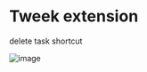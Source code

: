# Tweek extension 
delete task shortcut

![image](https://github.com/brandonporcel/tweek-extension/assets/66080281/ecbdf87f-da80-4ffa-a8de-ab7242763a97)
